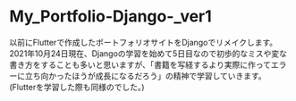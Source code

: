 # My_Portfolio-Django-_ver1

以前にFlutterで作成したポートフォリオサイトをDjangoでリメイクします。
2021年10月24日現在、Djangoの学習を始めて5日目なので初歩的なミスや変な書き方をすることも多いと思いますが、「書籍を写経するより実際に作ってエラーに立ち向かったほうが成長になるだろう」の精神で学習していきます。(Flutterを学習した際も同様のでした。)
